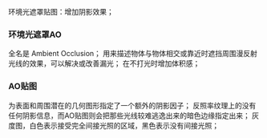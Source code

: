 环境光遮罩贴图：增加阴影效果；
### 环境光遮罩AO
全名是 Ambient Occlusion；
用来描述物体与物体相交或靠近时遮挡周围漫反射光线的效果，可以解决或改善漏光；
在不打光时增加体积感；
### AO贴图
为表面和周围潜在的几何图形指定了一个额外的阴影因子；
反照率纹理上的没有任何阴影信息，而AO贴图则会把那些光线较难逃逸出来的暗色边缘指定出来；
灰度图，白色表示接受完全间接光照的区域，黑色表示没有间接光照；
